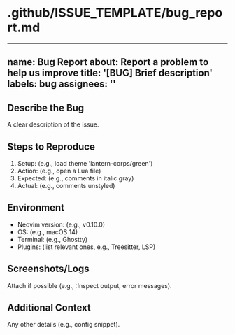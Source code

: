 # .github/ISSUE_TEMPLATE/bug_report.md

---
name: Bug Report
about: Report a problem to help us improve
title: '[BUG] Brief description'
labels: bug
assignees: ''
---

## Describe the Bug
A clear description of the issue.

## Steps to Reproduce
1. Setup: (e.g., load theme 'lantern-corps/green')
2. Action: (e.g., open a Lua file)
3. Expected: (e.g., comments in italic gray)
4. Actual: (e.g., comments unstyled)

## Environment
- Neovim version: (e.g., v0.10.0)
- OS: (e.g., macOS 14)
- Terminal: (e.g., Ghostty)
- Plugins: (list relevant ones, e.g., Treesitter, LSP)

## Screenshots/Logs
Attach if possible (e.g., :Inspect output, error messages).

## Additional Context
Any other details (e.g., config snippet).
